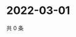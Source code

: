 # 2022-03-01

共 0 条

<!-- BEGIN WEIBO -->
<!-- 最后更新时间 Tue Mar 01 2022 03:11:41 GMT+0800 (China Standard Time) -->

<!-- END WEIBO -->
